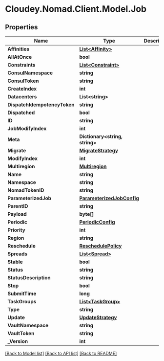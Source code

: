 # Cloudey.Nomad.Client.Model.Job

## Properties

Name | Type | Description | Notes
------------ | ------------- | ------------- | -------------
**Affinities** | [**List&lt;Affinity&gt;**](Affinity.md) |  | [optional] 
**AllAtOnce** | **bool** |  | [optional] 
**Constraints** | [**List&lt;Constraint&gt;**](Constraint.md) |  | [optional] 
**ConsulNamespace** | **string** |  | [optional] 
**ConsulToken** | **string** |  | [optional] 
**CreateIndex** | **int** |  | [optional] 
**Datacenters** | **List&lt;string&gt;** |  | [optional] 
**DispatchIdempotencyToken** | **string** |  | [optional] 
**Dispatched** | **bool** |  | [optional] 
**ID** | **string** |  | [optional] 
**JobModifyIndex** | **int** |  | [optional] 
**Meta** | **Dictionary&lt;string, string&gt;** |  | [optional] 
**Migrate** | [**MigrateStrategy**](MigrateStrategy.md) |  | [optional] 
**ModifyIndex** | **int** |  | [optional] 
**Multiregion** | [**Multiregion**](Multiregion.md) |  | [optional] 
**Name** | **string** |  | [optional] 
**Namespace** | **string** |  | [optional] 
**NomadTokenID** | **string** |  | [optional] 
**ParameterizedJob** | [**ParameterizedJobConfig**](ParameterizedJobConfig.md) |  | [optional] 
**ParentID** | **string** |  | [optional] 
**Payload** | **byte[]** |  | [optional] 
**Periodic** | [**PeriodicConfig**](PeriodicConfig.md) |  | [optional] 
**Priority** | **int** |  | [optional] 
**Region** | **string** |  | [optional] 
**Reschedule** | [**ReschedulePolicy**](ReschedulePolicy.md) |  | [optional] 
**Spreads** | [**List&lt;Spread&gt;**](Spread.md) |  | [optional] 
**Stable** | **bool** |  | [optional] 
**Status** | **string** |  | [optional] 
**StatusDescription** | **string** |  | [optional] 
**Stop** | **bool** |  | [optional] 
**SubmitTime** | **long** |  | [optional] 
**TaskGroups** | [**List&lt;TaskGroup&gt;**](TaskGroup.md) |  | [optional] 
**Type** | **string** |  | [optional] 
**Update** | [**UpdateStrategy**](UpdateStrategy.md) |  | [optional] 
**VaultNamespace** | **string** |  | [optional] 
**VaultToken** | **string** |  | [optional] 
**_Version** | **int** |  | [optional] 

[[Back to Model list]](../README.md#documentation-for-models) [[Back to API list]](../README.md#documentation-for-api-endpoints) [[Back to README]](../README.md)

